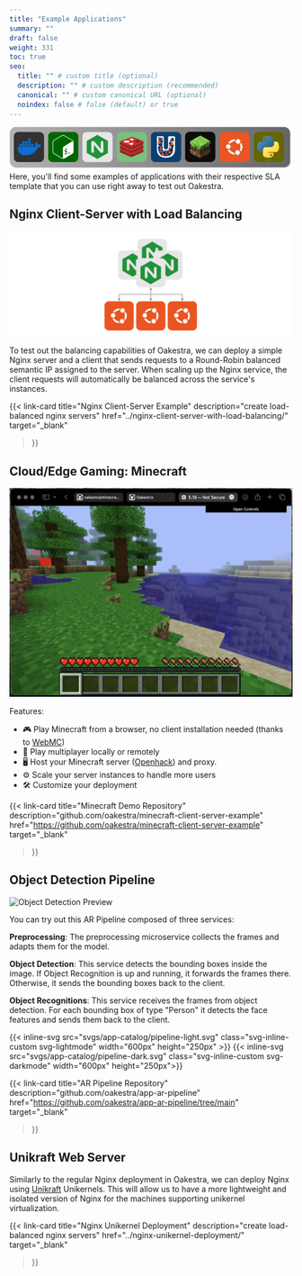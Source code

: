 ```yaml
---
title: "Example Applications"
summary: ""
draft: false
weight: 331
toc: true
seo:
  title: "" # custom title (optional)
  description: "" # custom description (recommended)
  canonical: "" # custom canonical URL (optional)
  noindex: false # false (default) or true
---
```


![header](header.png)
Here, you'll find some examples of applications with their respective SLA template that you can use right away to test out Oakestra.

## Nginx Client-Server with Load Balancing
![Minecraft Preview](balancing.png)

To test out the balancing capabilities of Oakestra, we can deploy a simple Nginx server and a client that sends requests to a Round-Robin balanced semantic IP assigned to the server. When scaling up the Nginx service, the client requests will automatically be balanced across the service's instances.

{{< link-card
 title="Nginx Client-Server Example"
 description="create load-balanced nginx servers"
 href="../nginx-client-server-with-load-balancing/"
 target="_blank"
>}}

## Cloud/Edge Gaming: Minecraft 
![Minecraft Preview](minecraft-full.png)

Features:
- 🎮 Play Minecraft from a browser, no client installation needed (thanks to [WebMC](https://github.com/michaljaz/webmc))
- 👭 Play multiplayer locally or remotely 
- 🖥️ Host your Minecraft server ([Openhack](https://github.com/noelbundick/minecraft-server)) and proxy. 
- ⚙️ Scale your server instances to handle more users
- 🛠️ Customize your deployment 

{{< link-card
 title="Minecraft Demo Repository"
 description="github.com/oakestra/minecraft-client-server-example"
 href="https://github.com/oakestra/minecraft-client-server-example"
 target="_blank"
>}}

## Object Detection Pipeline
![Object Detection Preview](ar-demo.gif)

You can try out this AR Pipeline composed of three services: 

**Preprocessing**: The preprocessing microservice collects the frames and adapts them for the model.

**Object Detection**: This service detects the bounding boxes inside the image. If Object Recognition is up and running, it forwards the frames there. Otherwise, it sends the bounding boxes back to the client.

**Object Recognitions**: This service receives the frames from object detection. For each bounding box of type "Person" it detects the face features and sends them back to the client.

{{< inline-svg src="svgs/app-catalog/pipeline-light.svg" class="svg-inline-custom svg-lightmode" width="600px" height="250px" >}}
{{< inline-svg src="svgs/app-catalog/pipeline-dark.svg" class="svg-inline-custom svg-darkmode" width="600px" height="250px">}}

{{< link-card
 title="AR Pipeline Repository"
 description="github.com/oakestra/app-ar-pipeline"
 href="https://github.com/oakestra/app-ar-pipeline/tree/main"
 target="_blank"
>}}

## Unikraft Web Server

Similarly to the regular Nginx deployment in Oakestra, we can deploy Nginx using [Unikraft](https://unikraft.org) Unikernels. This will allow us to have a more lightweight and isolated version of Nginx for the machines supporting unikernel virtualization.

{{< link-card
 title="Nginx Unikernel Deployment"
 description="create load-balanced nginx servers"
 href="../nginx-unikernel-deployment/"
 target="_blank"
>}}

